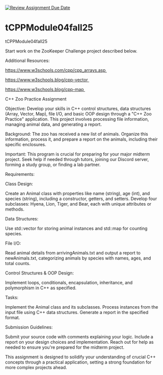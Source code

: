 [![Review Assignment Due Date](https://classroom.github.com/assets/deadline-readme-button-22041afd0340ce965d47ae6ef1cefeee28c7c493a6346c4f15d667ab976d596c.svg)](https://classroom.github.com/a/osOehXQ4)
# tCPPModule04fall25
tCPPModule04fall25

Start work on the ZooKeeper Challenge project described below.

Additional Resources:

https://www.w3schools.com/cpp/cpp_arrays.asp 

https://www.w3schools.blog/cpp-vector 

https://www.w3schools.blog/cpp-map 

C++ Zoo Practice Assignment

Objective:
Develop your skills in C++ control structures, data structures (Array, Vector, Map), file I/O, and basic OOP design through a "C++ Zoo Practice" application. This project involves processing file information, managing animal data, and generating a report.

Background:
The zoo has received a new list of animals. Organize this information, process it, and prepare a report on the animals, including their specific enclosures.

Important:
This program is crucial for preparing for your major midterm project. Seek help if needed through tutors, joining our Discord server, forming a study group, or finding a lab partner.

Requirements:

Class Design:

Create an Animal class with properties like name (string), age (int), and species (string), including a constructor, getters, and setters.
Develop four subclasses: Hyena, Lion, Tiger, and Bear, each with unique attributes or methods.

Data Structures:

Use std::vector for storing animal instances and std::map for counting species.

File I/O:

Read animal details from arrivingAnimals.txt and output a report to newAnimals.txt, categorizing animals by species with names, ages, and total counts.

Control Structures & OOP Design:

Implement loops, conditionals, encapsulation, inheritance, and polymorphism in C++ as specified.

Tasks:

Implement the Animal class and its subclasses.
Process instances from the input file using C++ data structures.
Generate a report in the specified format.

Submission Guidelines:

Submit your source code with comments explaining your logic.
Include a report on your design choices and implementation.
Reach out for help as needed to ensure you're prepared for the midterm project.

This assignment is designed to solidify your understanding of crucial C++ concepts through a practical application, setting a strong foundation for more complex projects ahead.
